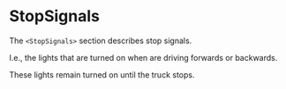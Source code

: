 # StopSignals

The `<StopSignals>` section describes stop signals.

I.e., the lights that are turned on when are driving forwards or backwards.

These lights remain turned on until the truck stops.

